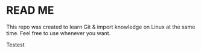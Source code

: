 #               READ ME

This repo was created to learn Git & import knowledge on Linux at the same time.
Feel free to use whenever you want.

Testest

